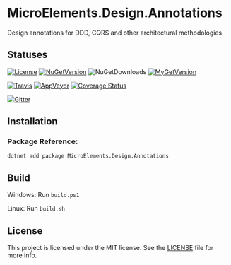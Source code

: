# MicroElements.Design.Annotations
Design annotations for DDD, CQRS and other architectural methodologies.

## Statuses
[![License](https://img.shields.io/github/license/micro-elements/MicroElements.Design.Annotations.svg)](https://raw.githubusercontent.com/micro-elements/MicroElements.Design.Annotations/master/LICENSE)
[![NuGetVersion](https://img.shields.io/nuget/v/MicroElements.Design.Annotations.svg)](https://www.nuget.org/packages/MicroElements.Design.Annotations)
![NuGetDownloads](https://img.shields.io/nuget/dt/MicroElements.Design.Annotations.svg)
[![MyGetVersion](https://img.shields.io/myget/micro-elements/v/MicroElements.Design.Annotations.svg)](https://www.myget.org/feed/micro-elements/package/nuget/MicroElements.Design.Annotations)

[![Travis](https://img.shields.io/travis/micro-elements/MicroElements.Design.Annotations/master.svg?logo=travis)](https://travis-ci.org/micro-elements/MicroElements.Design.Annotations)
[![AppVeyor](https://img.shields.io/appveyor/ci/micro-elements/microelements-design-annotations.svg?logo=appveyor)](https://ci.appveyor.com/project/micro-elements/microelements-design-annotations)
[![Coverage Status](https://img.shields.io/coveralls/micro-elements/MicroElements.Design.Annotations.svg)](https://coveralls.io/r/micro-elements/MicroElements.Design.Annotations)

[![Gitter](https://img.shields.io/gitter/room/micro-elements/MicroElements.Design.Annotations.svg)](https://gitter.im/micro-elements/MicroElements.Design.Annotations)

## Installation

### Package Reference:

```
dotnet add package MicroElements.Design.Annotations
```

## Build
Windows: Run `build.ps1`

Linux: Run `build.sh`

## License
This project is licensed under the MIT license. See the [LICENSE] file for more info.


[LICENSE]: https://raw.githubusercontent.com/micro-elements/MicroElements.Design.Annotations/master/LICENSE

